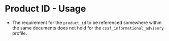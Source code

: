 # Product ID - Usage

* The requirement for the `product_id` to be referenced somewhere within the
  same documents does not hold for the
  `csaf_informational_advisory` profile.
